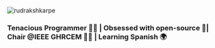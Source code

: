 
 <p align="left"> <img src="https://komarev.com/ghpvc/?username=rudrakshkarpe" alt="rudrakshkarpe" /> </p> 


### **Tenacious Programmer 🧑‍💻 | Obsessed with open-source 🌌| Chair @IEEE GHRCEM 🧑‍💼 |  Learning Spanish 🌍** 

